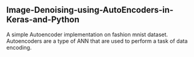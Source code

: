## Image-Denoising-using-AutoEncoders-in-Keras-and-Python
A simple Autoencoder implementation on fashion mnist dataset. Autoencoders are a type of ANN that are used to perform a task of data encoding.
